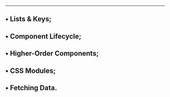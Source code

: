 -----------------------------------------------------
• Lists & Keys;
-----------------------------------------------------
• Component Lifecycle;
-----------------------------------------------------
• Higher-Order Components;
-----------------------------------------------------
• CSS Modules;
-----------------------------------------------------
• Fetching Data.
-----------------------------------------------------
